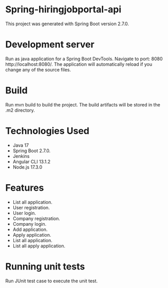 # Spring-hiringjobportal-api 

This project was generated with Spring Boot version 2.7.0.

# Development server

Run as java application for a Spring Boot DevTools. Navigate to port: 8080 http://localhost:8080/. The application will automatically reload if you change any of the source files.

# Build

Run mvn build to build the project. The build artifacts will be stored in the .m2 directory.

# Technologies Used

* Java 17
* Spring Boot  2.7.0.
* Jenkins
* Angular CLI 13.1.2
* Node.js 17.3.0

# Features

* List all application.
* User registration.
* User login.
* Company registration.
* Company login.
* Add application.
* Apply application.
* List all application.
* List all apply application.

# Running unit tests

Run JUnit test case to execute the unit test.
 


